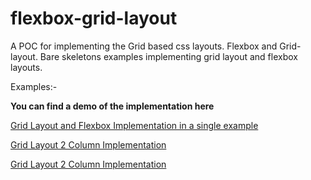 # flexbox-grid-layout
A POC for implementing the Grid based css layouts. Flexbox and Grid-layout.
Bare skeletons examples implementing grid layout and flexbox layouts.


Examples:-

<b>You can find a demo of the implementation here</b>

<a href="https://niteshp27.github.io/flexbox-grid-layout/" target="_blank">Grid Layout and Flexbox Implementation in a single example</a>

<a href="https://niteshp27.github.io/flexbox-grid-layout/Grid%20layout/2%20column%20layout/2colomnlayout.html" target="_blank">Grid Layout 2 Column Implementation</a>

<a href="https://niteshp27.github.io/flexbox-grid-layout/Grid%20layout/2%20column%20layout/2colomnasidelayout.html" target="_blank">Grid Layout 2 Column Implementation</a>
